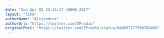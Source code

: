 ```yaml
---
date: "Sun Apr 02 22:43:17 +0000 2017"
layout: "like"
authorName: "Alejandro✟"
authorUrl: "https://twitter.com/IPradio"
originalPost: "https://twitter.com/IPradio/status/848667177586708480"
---
```

